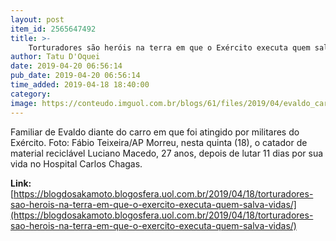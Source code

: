 ```yaml
---
layout: post
item_id: 2565647492
title: >-
    Torturadores são heróis na terra em que o Exército executa quem salva vidas
author: Tatu D'Oquei
date: 2019-04-20 06:56:14
pub_date: 2019-04-20 06:56:14
time_added: 2019-04-18 18:40:00
category: 
image: https://conteudo.imguol.com.br/blogs/61/files/2019/04/evaldo_carro-615x300.jpg
---
```


Familiar de Evaldo diante do carro em que foi atingido por militares do Exército. Foto: Fábio Teixeira/AP Morreu, nesta quinta (18), o catador de material reciclável Luciano Macedo, 27 anos, depois de lutar 11 dias por sua vida no Hospital Carlos Chagas.

**Link:** [https://blogdosakamoto.blogosfera.uol.com.br/2019/04/18/torturadores-sao-herois-na-terra-em-que-o-exercito-executa-quem-salva-vidas/](https://blogdosakamoto.blogosfera.uol.com.br/2019/04/18/torturadores-sao-herois-na-terra-em-que-o-exercito-executa-quem-salva-vidas/)

